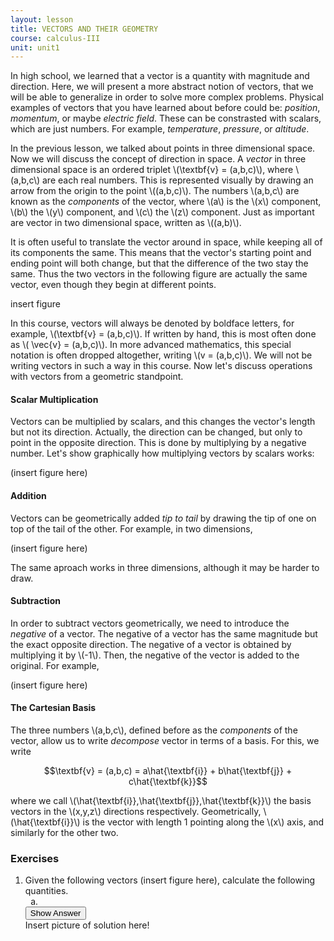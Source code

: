 ```yaml
---
layout: lesson
title: VECTORS AND THEIR GEOMETRY
course: calculus-III
unit: unit1
---
```

In high school, we learned that a vector is a quantity with magnitude and direction. Here, we will present a more abstract notion of vectors, that we will be able to generalize in order to solve more complex problems. Physical examples of vectors that you have learned about before could be: *position*, *momentum*, or maybe *electric field*. These can be constrasted with scalars, which are just numbers. For example, *temperature*, *pressure*, or *altitude*. 

In the previous lesson, we talked about points in three dimensional space. Now we will discuss the concept of direction in space. A *vector* in three dimensional space is an ordered triplet \\(\textbf{v} = (a,b,c)\\), where \\(a,b,c\\) are each real numbers. This is represented visually by drawing an arrow from the origin to the point \\((a,b,c)\\). The numbers \\(a,b,c\\) are known as the *components* of the vector, where \\(a\\) is the \\(x\\) component, \\(b\\) the \\(y\\) component, and \\(c\\) the \\(z\\) component. Just as important are vector in two dimensional space, written as \\((a,b)\\). 

It is often useful to translate the vector around in space, while keeping all of its components the same. This means that the vector's starting point and ending point will both change, but that the difference of the two stay the same. Thus the two vectors in the following figure are actually the same vector, even though they begin at different points. 

insert figure

In this course, vectors will always be denoted by boldface letters, for example, \\(\textbf{v} = (a,b,c)\\). If written by hand, this is most often done as \\( \vec{v} = (a,b,c)\\). In more advanced mathematics, this special notation is often dropped altogether, writing \\(v = (a,b,c)\\). We will not be writing vectors in such a way in this course. Now let's discuss operations with vectors from a geometric standpoint. 

#### Scalar Multiplication
Vectors can be multiplied by scalars, and this changes the vector's length but not its direction. Actually, the direction can be changed, but only to point in the opposite direction. This is done by multiplying by a negative number. Let's show graphically how multiplying vectors by scalars works: 

(insert figure here)


#### Addition 
Vectors can be geometrically added *tip to tail* by drawing the tip of one on top of the tail of the other. For example, in two dimensions, 

(insert figure here)

The same aproach works in three dimensions, although it may be harder to draw. 


#### Subtraction
In order to subtract vectors geometrically, we need to introduce the *negative* of a vector. The negative of a vector has the same magnitude but the exact opposite direction. The negative of a vector is obtained by multiplying it by \\(-1\\). Then, the negative of the vector is added to the original. For example, 

(insert figure here)

#### The Cartesian Basis

The three numbers \\(a,b,c\\), defined before as the *components* of the vector, allow us to write *decompose* vector in terms of a basis. For this, we write 

$$\textbf{v} = (a,b,c) = a\hat{\textbf{i}} + b\hat{\textbf{j}} + c\hat{\textbf{k}}$$

where we call \\(\hat{\textbf{i}},\hat{\textbf{j}},\hat{\textbf{k}}\\) the basis vectors in the \\(x,y,z\\) directions respectively. Geometrically, \\(\hat{\textbf{i}}\\) is the vector with length 1 pointing along the \\(x\\) axis, and similarly for the other two. 



### Exercises
<ol>
<li> <div> Given the following vectors (insert figure here), calculate the following quantities. </div>
<ol type = "a">
<li> </li>
</ol>
<button onclick="myFunction('answer1')" class="answerButton">Show Answer</button>
<div  id="answer1" class="answer">
Insert picture of solution here! 
</div> </li>


</ol>


















